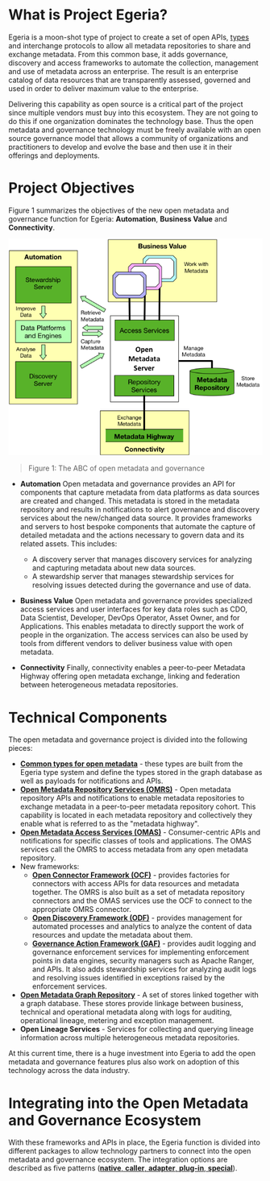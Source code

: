 <!-- SPDX-License-Identifier: CC-BY-4.0 -->
<!-- Copyright Contributors to the Egeria project. -->
  
# What is Project Egeria?

Egeria is a moon-shot type of project to create a set of
open APIs, [types](open-metadata-types/README.md)
and interchange protocols to allow all metadata repositories
to share and exchange metadata.  From this common base, it adds governance,
discovery and access frameworks to automate the collection, management and
use of metadata across an enterprise.  The result is an enterprise catalog of
data resources that are transparently assessed, governed and used in order to
deliver maximum value to the enterprise.

Delivering this capability as open source is a critical part of the project
since multiple vendors must buy into this ecosystem.
They are not going to do this if one organization dominates the technology base.
Thus the open metadata and governance technology must be freely available with
an open source governance model that allows a community of organizations and
practitioners to develop and evolve the base and then use it in their offerings
and deployments.

# Project Objectives

Figure 1 summarizes the objectives of the new open metadata and
governance function for Egeria:
**Automation**, **Business Value** and **Connectivity**.

![Figure 1: The ABC of open metadata and governance](Figure-1-Project-Objectives.png)
> Figure 1: The ABC of open metadata and governance

* **Automation**
Open metadata and governance provides an API for components that capture
metadata from data platforms as data sources are created and changed.
This metadata is stored in the metadata repository and results in notifications
to alert governance and discovery services about the new/changed data source.
It provides frameworks and servers to host bespoke components that automate the
capture of detailed metadata and the actions necessary to govern data and its
related assets.  This includes: 
  * A discovery server that manages discovery services for analyzing and
  capturing metadata about new data sources.
  * A stewardship server that manages stewardship services for resolving
  issues detected during the governance and use of data.

* **Business Value** 
Open metadata and governance provides specialized access services and user interfaces
for key data roles such as CDO, Data Scientist, Developer, DevOps Operator,
Asset Owner, and for Applications.  This enables metadata to directly support the work
of people in the organization.
The access services can also be used by tools from different vendors to deliver
business value with open metadata.

* **Connectivity**
Finally, connectivity enables a peer-to-peer Metadata Highway offering
open metadata exchange, linking and federation between
heterogeneous metadata repositories.


# Technical Components 

The open metadata and governance project is divided into the following pieces:
* **[Common types for open metadata](open-metadata-types/README.md)** - these types are built from the Egeria type system and define the types stored in the graph database as well as payloads for notifications and APIs.
* **[Open Metadata Repository Services (OMRS)](../../open-metadata-implementation/repository-services/README.md)** - Open metadata repository APIs and notifications to enable metadata repositories to exchange metadata in a peer-to-peer metadata repository cohort.  This capability is located in each metadata repository and collectively they enable what is referred to as the "metadata highway".
* **[Open Metadata Access Services (OMAS)](../../open-metadata-implementation/access-services/README.md)** - Consumer-centric APIs and notifications for specific classes of tools and applications.  The OMAS services call the OMRS to access metadata from any open metadata repository.
* New frameworks:
  * **[Open Connector Framework (OCF)](../../open-metadata-implementation/frameworks/open-connector-framework/README.md)** - provides factories for connectors with access APIs for data resources and metadata together.  The OMRS is also built as a set of metadata repository connectors and the OMAS services use the OCF to connect to the appropriate OMRS connector.
  * **[Open Discovery Framework (ODF)](../../open-metadata-implementation/frameworks/open-discovery-framework/README.md)** - provides management for automated processes and analytics to analyze the content of data resources and update the metadata about them.
  * **[Governance Action Framework (GAF)](../../open-metadata-implementation/frameworks/governance-action-framework/README.md)** - provides audit logging and governance enforcement services for implementing enforcement points in data engines, security managers such as Apache Ranger, and APIs.  It also adds stewardship services for analyzing audit logs and resolving issues identified in exceptions raised by the enforcement services.
* **[Open Metadata Graph Repository](../../open-metadata-implementation/adapters/open-connectors/repository-services-connectors/open-metadata-collection-store-connectors/graph-repository-connector/README.md)** - A set of stores linked together with a graph database.  These stores provide linkage between business, technical and operational metadata along with logs for auditing, operational lineage, metering and exception management.
* **Open Lineage Services** - Services for collecting and querying lineage information across multiple heterogeneous metadata repositories.

At this current time, there is a huge investment into Egeria
to add the open metadata and governance features plus also work on
adoption of this technology across the data industry.


# Integrating into the Open Metadata and Governance Ecosystem

With these frameworks and APIs in place,
the Egeria function is divided into different packages to allow technology partners
to connect into the open metadata and governance ecosystem.
The integration options are described as five patterns
([**native**, **caller**, **adapter**, **plug-in**, **special**](open-metadata-integration-patterns/README.md)).
